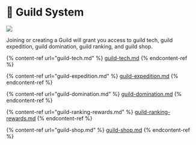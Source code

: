 # 🏢 Guild System

![](../../.gitbook/assets/280046764\_547675686964943\_7143949812595273658\_n.jpg)

Joining or creating a Guild will grant you access to guild tech, guild expedition, guild domination, guild ranking, and guild shop.

{% content-ref url="guild-tech.md" %}
[guild-tech.md](guild-tech.md)
{% endcontent-ref %}

{% content-ref url="guild-expedition.md" %}
[guild-expedition.md](guild-expedition.md)
{% endcontent-ref %}

{% content-ref url="guild-domination.md" %}
[guild-domination.md](guild-domination.md)
{% endcontent-ref %}

{% content-ref url="guild-ranking-rewards.md" %}
[guild-ranking-rewards.md](guild-ranking-rewards.md)
{% endcontent-ref %}

{% content-ref url="guild-shop.md" %}
[guild-shop.md](guild-shop.md)
{% endcontent-ref %}

